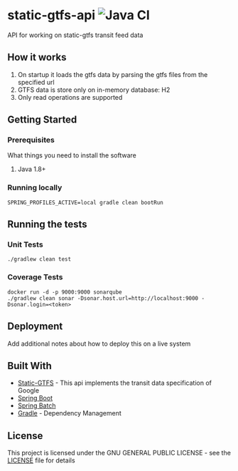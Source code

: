 # static-gtfs-api ![Java CI](https://github.com/phakk/static-gtfs-api/workflows/Java%20CI/badge.svg?branch=master&event=push)

API for working on static-gtfs transit feed data

## How it works
1. On startup it loads the gtfs data by parsing the gtfs files from the specified url
2. GTFS data is store only on in-memory database: H2
3. Only read operations are supported

## Getting Started

### Prerequisites

What things you need to install the software

1. Java 1.8+

### Running locally
```shell script
SPRING_PROFILES_ACTIVE=local gradle clean bootRun
```

## Running the tests

### Unit Tests
```shell script
./gradlew clean test
```

### Coverage Tests
```shell script
docker run -d -p 9000:9000 sonarqube
./gradlew clean sonar -Dsonar.host.url=http://localhost:9000 -Dsonar.login=<token>
```

## Deployment

Add additional notes about how to deploy this on a live system

## Built With

* [Static-GTFS](https://github.com/google/transit/blob/master/gtfs/spec/en/reference.md) - This api implements the transit data specification of Google
* [Spring Boot](https://spring.io/projects/spring-boot)
* [Spring Batch](https://spring.io/projects/spring-batch)
* [Gradle](https://gradle.org/) - Dependency Management

## License

This project is licensed under the GNU GENERAL PUBLIC LICENSE - see the [LICENSE](LICENSE) file for details
